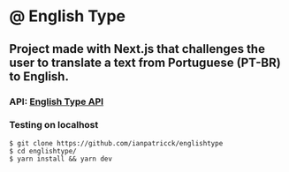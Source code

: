 # @ English Type

## Project made with Next.js that challenges the user to translate a text from Portuguese (PT-BR) to English.

### API: [English Type API](https://github.com/ianpatricck/englishtype-api)

### Testing on localhost

```
$ git clone https://github.com/ianpatricck/englishtype
$ cd englishtype/
$ yarn install && yarn dev
```

